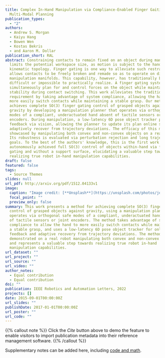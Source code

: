 ```yaml
---
title: Complex In-Hand Manipulation via Compliance-Enabled Finger Gaiting and
  Multi-Modal Planning
publication_types:
  - "2"
authors:
  - Andrew S. Morgan
  - Kaiyu Hang
  - Bowen Wen
  - Kostas Bekris
  - and Aaron M. Dollar
publication_short: RAL
abstract: Constraining contacts to remain fixed on an object during manipulation
  limits the potential workspace size, as motion is subject to the hand's
  kinematic topology. Finger gating is one way to alleviate such restraints. It
  allows contacts to be freely broken and remade so as to operate on different
  manipulation manifolds. This capability, however, has traditionally been
  difficult or impossible to practically realize. A finger gating system must
  simultaneously plan for and control forces on the object while maintaining
  stability during contact switching. This work alleviates the traditional
  requirement by taking advantage of system compliance, allowing the hand to
  more easily switch contacts while maintaining a stable grasp. Our method
  achieves complete SO(3) finger gating control of grasped objects against
  gravity by developing a manipulation planner that operates via orthogonal safe
  modes of a compliant, underactuated hand absent of tactile sensors or joint
  encoders. During manipulation, a low-latency 6D pose object tracker provides
  feedback via vision, allowing the planner to update its plan online so as to
  adaptively recover from trajectory deviations. The efficacy of this method is
  showcased by manipulating both convex and non-convex objects on a real robot.
  Its robustness is evaluated via perturbation rejection and long trajectory
  goals. To the best of the authors' knowledge, this is the first work that has
  autonomously achieved full SO(3) control of objects within-hand via finger
  gating and without a support surface, elucidating a valuable step towards
  realizing true robot in-hand manipulation capabilities.
draft: false
featured: false
tags:
  - Source Themes
slides: null
url_pdf: http://arxiv.org/pdf/1512.04133v1
image:
  caption: "Image credit: [**Unsplash**](https://unsplash.com/photos/jdD8gXaTZsc)"
  focal_point: ""
  preview_only: false
summary: This work presents a method for achieving complete SO(3) finger gating
  control of grasped objects against gravity, using a manipulation planner that
  operates via orthogonal safe modes of a compliant, underactuated hand absent
  of tactile sensors or joint encoders. The method takes advantage of system
  compliance to allow the hand to more easily switch contacts while maintaining
  a stable grasp, and uses a low-latency 6D pose object tracker for online
  feedback and adaptive recovery from trajectory deviations. The method is
  demonstrated on a real robot manipulating both convex and non-convex objects,
  and represents a valuable step towards realizing true robot in-hand
  manipulation capabilities.
url_dataset: ""
url_project: ""
url_source: ""
url_video: ""
author_notes:
  - Equal contribution
  - Equal contribution
doi: ""
publication: IEEE Robotics and Automation Letters, 2022
projects: []
date: 2015-09-01T00:00:00Z
url_slides: ""
publishDate: 2017-01-01T00:00:00Z
url_poster: ""
url_code: ""
---
```


{{% callout note %}}
Click the _Cite_ button above to demo the feature to enable visitors to import publication metadata into their reference management software.
{{% /callout %}}

Supplementary notes can be added here, including [code and math](https://wowchemy.com/docs/content/writing-markdown-latex/).
